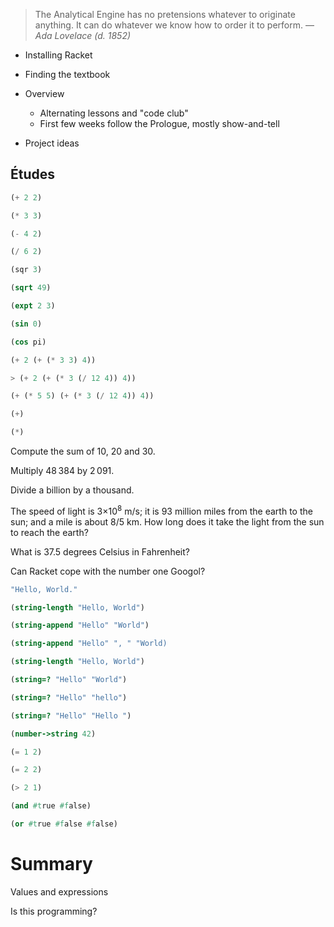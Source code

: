 > The Analytical Engine has no pretensions whatever to originate anything. It
> can do whatever we know how to order it to perform.
> — *Ada Lovelace (d. 1852)*


* Installing Racket

* Finding the textbook

* Overview

  - Alternating lessons and "code club"
  - First few weeks follow the Prologue, mostly show-and-tell
  
* Project ideas



Études
------

```scheme
(+ 2 2)
```

```scheme
(* 3 3)
```

```scheme
(- 4 2)
```

```scheme
(/ 6 2)
```

```scheme
(sqr 3)
```

```scheme
(sqrt 49)
```

```scheme
(expt 2 3)
```

```scheme
(sin 0)
```

```scheme
(cos pi)
```

```scheme
(+ 2 (+ (* 3 3) 4))
```

```scheme
> (+ 2 (+ (* 3 (/ 12 4)) 4))
```

```scheme
(+ (* 5 5) (+ (* 3 (/ 12 4)) 4))
```

```scheme
(+)
```

```scheme
(*)
```

Compute the sum of 10, 20 and 30.

Multiply 48&thinsp;384 by 2&thinsp;091.

Divide a billion by a thousand. 

The speed of light is 3&times;10<sup>8</sup> m/s; it is 93&nbsp;million miles
from the earth to the sun; and a mile is about 8/5&nbsp;km. How long does it
take the light from the sun to reach the earth?

What is 37.5 degrees Celsius in Fahrenheit?

Can Racket cope with the number one Googol?




```scheme
"Hello, World."
```
	
```scheme
(string-length "Hello, World")
```
	
```scheme
(string-append "Hello" "World")
```

```scheme
(string-append "Hello" ", " "World)
```

```scheme
(string-length "Hello, World")
```

```scheme
(string=? "Hello" "World")
```

```scheme
(string=? "Hello" "hello")
```

```scheme
(string=? "Hello" "Hello ")
```


```scheme
(number->string 42)
```

```scheme
(= 1 2)
```
	
```scheme
(= 2 2)
```
	
```scheme
(> 2 1)
```
	
```scheme
(and #true #false)
```

```scheme
(or #true #false #false)
```




# Summary

Values and expressions

Is this programming?

